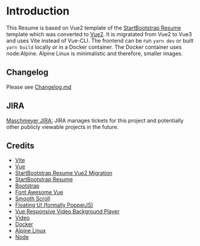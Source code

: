 # Introduction

This Resume is based on Vue2 template of the [StartBootstrap Resume](https://github.com/BlackrockDigital/startbootstrap-resume) template which was converted to [Vue2](https://github.com/webdevsuperfast/startbootstrap-resume-vue).
It is migratated from Vue2 to Vue3 and uses Vite instead of Vue-CLI.
The frontend can be run `yarn dev` or built `yarn build` locally or in a Docker container.
The Docker container uses node:Alpine. Alpine Linux is minimalistic and therefore, smaller images.

## Changelog

Please see [Changelog.md](./Changelog.md)

## JIRA

[Maschmeyer JIRA:](https://maschmeyer.atlassian.net/) JIRA manages tickets for this project and potentially other publicly viewable projects in the future.

## Credits

- [Vite](https://vitejs.dev/)
- [Vue](https://vuejs.org/)
- [StartBootstrap Resume Vue2 Migration](https://github.com/webdevsuperfast/startbootstrap-resume-vue)
- [StartBootstrap Resume](https://github.com/BlackrockDigital/startbootstrap-resume)
- [Bootstrap](https://getbootstrap.com/)
- [Font Awesome Vue](https://github.com/FortAwesome/vue-fontawesome)
- [Smooth Scroll](https://github.com/cferdinandi/smooth-scroll)
- [Floating UI (formally PopperJS)](https://github.com/floating-ui/floating-ui#readme)
- [Vue Responsive Video Background Player](https://github.com/avidofood/vue-responsive-video-background-player#readme)
- [Video](https://pixabay.com/videos/network-loop-energy-technology-12716/)
- [Docker](https://www.docker.com/)
- [Alpine Linux](https://www.alpinelinux.org/)
- [Node](https://nodejs.org/en/)
